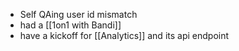* Self QAing user id mismatch
* had a [[1on1 with Bandi]]
* have a kickoff for [[Analytics]] and its api endpoint
